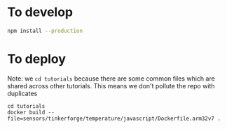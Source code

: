 # To develop

```bash
npm install --production
```

# To deploy

Note: we `cd tutorials` because there are some common files which are shared
across other tutorials. This means we don't pollute the repo with duplicates

```
cd tutorials
docker build --file=sensors/tinkerforge/temperature/javascript/Dockerfile.arm32v7 .
```
